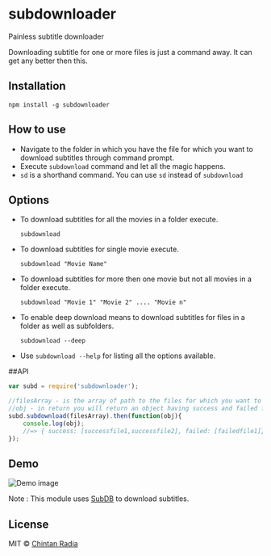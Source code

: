 # subdownloader
Painless subtitle downloader

Downloading subtitle for one or more files is just a command away. It can get any better then this.

## Installation
```
npm install -g subdownloader
```

## How to use

- Navigate to the folder in which you have the file for which you want to download subtitles through command prompt.
- Execute `subdownload` command and let all the magic happens.
- `sd` is a shorthand command. You can use `sd` instead of `subdownload`

## Options

- To download subtitles for all the movies in a folder execute.

  `subdownload`
- To download subtitles for single movie execute.

  `subdownload "Movie Name"`
- To download subtitles for more then one movie but not all movies in a folder execute.
  
  `subdownload "Movie 1" "Movie 2" .... "Movie n"`
- To enable deep download means to download subtitles for files in a folder as well as subfolders.
	
	`subdownload --deep`
- Use `subdownload --help` for listing all the options available.

##API

```js
var subd = require('subdownloader');

//filesArray - is the array of path to the files for which you want to download the subtitles
//obj - in return you will return an object having success and failed files array
subd.subdownload(filesArray).then(function(obj){
	console.log(obj);
	//=> { success: [successfile1,successfile2], failed: [failedfile1]}
});
```

## Demo

![Demo image](https://github.com/beatfreaker/subdownloader/blob/master/demo/demo.gif)

Note : This module uses [SubDB](http://thesubdb.com/) to download subtitles.

## License

MIT © [Chintan Radia](http://beatfreaker.github.io/)
